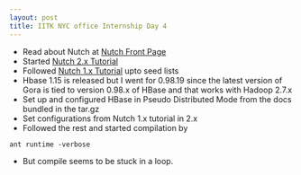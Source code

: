 ```yaml
---
layout: post
title: IITK NYC office Internship Day 4
---
```

* Read about Nutch at [Nutch Front Page](http://wiki.apache.org/nutch/FrontPage)  
* Started [Nutch 2.x Tutorial](http://wiki.apache.org/nutch/Nutch2Tutorial)  
* Followed [Nutch 1.x Tutorial](http://wiki.apache.org/nutch/NutchTutorial) upto seed lists  
* Hbase 1.15 is released but I went for 0.98.19 since the latest version of Gora is tied to version 0.98.x of HBase and that works with Hadoop 2.7.x  
* Set up and configured HBase in Pseudo Distributed Mode from the docs bundled in the tar.gz  
* Set configurations from Nutch 1.x tutorial in 2.x  
* Followed the rest and started compilation by  

```
ant runtime -verbose
```
* But compile seems to be stuck in a loop.
